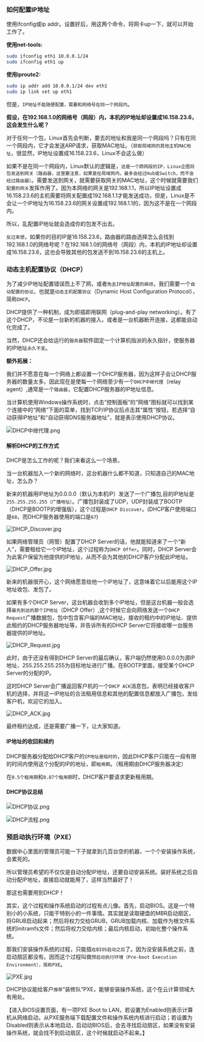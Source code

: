 ### 如何配置IP地址

使用ifconfig或ip addr。设置好后，用这两个命令，将网卡up一下，就可以开始工作了。

**使用net-tools:**

```bash
sudo ifconfig eth1 10.0.0.1/24
sudo ifconfig eth1 up
```

**使用iproute2:**

```bash
sudo ip addr add 10.0.0.1/24 dev eth1
sudo ip link set up eth1
```

但是，`IP地址不能随便配置，需要和网络号在同一个网段内`。

**假设，在192.168.1.0的网络号（网段）内，本机的IP地址却设置成16.158.23.6，这会发生什么呢？**

对于任何一个包，Linux首先会判断，要去的地址和我是同一个网段吗？只有在同一个网段内，它才会发送ARP请求，获取MAC地址。（`获取局域网的其他主机MAC地址`，很显然，IP地址设置成16.158.23.6，Linux不会这么做）

如果不是在同一个网段内，Linux默认的逻辑是，`这是一个跨网段的IP，Linux企图将包发送到网关（路由器，这里要注意，如果是在局域网内，最多会经过Hub或Switch，而不会经过路由器）`。需要发送到网关，就需要获取网关的MAC地址，这个时候就需要我们`配置的网关`发挥作用了。因为本网络的网关是192.168.1.1，所以IP地址设置成16.158.23.6的主机需要将网关配置成192.168.1.1才能发送成功，但是，Linux是不会让一个IP地址为16.158.23.6的网关设置成192.168.1.1的，因为这不是在一个网段内。

所以，乱配置IP地址就会造成你的包发不出去。

`反过来想`，如果你的目的IP是16.158.23.6，路由器的路由选择怎么会找到192.168.1.0的网络号呢？在192.168.1.0的网络号（网段）内，本机的IP地址却设置成16.158.23.6，这也会导致其他的包发送不到16.158.23.6的主机上。

### 动态主机配置协议（DHCP）

为了减少IP地址配置错误而上不了网，或者`免去IP地址配置的麻烦`，我们需要一个`自动配置的协议`，也就是`动态主机配置协议`（Dynamic Host Configuration Protocol），简称`DHCP`。

DHCP提供了一种机制，成为即插即用联网（plug-and-play networking）。有了这个DHCP，不论是一台新的机器的接入，或者是一台机器断开连接，这都能自动化完成了。

当然，DHCP还会给运行的`服务器`软件固定一个计算机指派的永久指针，使服务器的IP地址`永久不变`。

**额外拓展：**

我们并不愿意在每一个网络上都设置一个DHCP服务器，因为这样子会让DHCP服务器的数量太多。因此现在是使每一个网络至少有一个`DHCP中继代理`（relay agent）,通常是一个`路由器`，它配置DHCP服务器的IP地址信息。

当计算机使用Windows操作系统时，点击“控制面板”的“网络”图标就可以找到某个连接中的“网络”下面的菜单，找到TCP/IP协议后点击其“属性”按钮，若选择“自动获得IP地址”和“自动获得DNS服务器地址”，就是表示使用DHCP协议。

![DHCP中继代理.png](../_img/DHCP中继代理.png)

#### 解析DHCP的工作方式

DHCP是怎么工作的呢？我们来看这么一个场景。

当一台机器加入一个新的网络时，这台机器什么都不知道，只知道自己的MAC地址，怎么办？

新来的机器用IP地址为0.0.0.0（默认为本机IP）发送了一个广播包,目的IP地址是`255.255.255.255（广播地址）`。广播包封装成了UDP，UDP封装成了BOOTP（DHCP是BOOTP的增强版），这个过程是`DHCP Discover`。(DHCP客户使用端口是`68`，而DHCP服务器使用的端口是`67`)

![DHCP_Discover.jpg](../_img/DHCP_Discover.jpg)

如果网络管理员（网管）配置了DHCP Server的话，他就能知道来了一个“新人”，需要租给它一个IP地址，这个过程称为`DHCP Offer`。同时，DHCP Server会为此客户保留为他提供的IP地址，从而不会为其他的DHCP客户分配此IP地址。

![DHCP_Offer.jpg](../_img/DHCP_Offer.jpg)

新来的机器很开心，这个网络愿意给他一个IP地址了，这意味着它以后能用这个IP地址收包、发包了。

如果有多个DHCP Server，这台机器会收到多个IP地址，但是这台机器一般会选择`最先到达的那个IP地址`（DHCP Offer）,这个时候它会向网络发送一个`DHCP Request`广播数据包，包中包含客户端的MAC地址，接收的租约中的IP地址、提供此租约的DHCP服务器地址等，并告诉所有的DHCP Server它将接收哪一台服务器提供的IP地址。

![DHCP_Request.jpg](../_img/DHCP_Request.jpg)

此时，由于还没有得到DHCP Server的最后确认，客户端仍然使用0.0.0.0为源IP地址、255.255.255.255为目标地址进行广播。在BOOTP里面，接受某个DHCP Server的分配的IP。

这时DHCP Server会广播返回客户机的一个`DHCP ACK`消息包，表明已经接收客户机的选择，并将这一IP地址的合法租用信息和其他的配置信息都放入广播包，发给客户机，欢迎它的加入。

![DHCP_ACK.jpg](../_img/DHCP_ACK.jpg)

最终租约达成，还是需要广播一下，让大家知道。

#### IP地址的收回和续约

DHCP服务器分配给DHCP客户的`IP地址是临时的`，因此DHCP客户只能在一段有限的时间内使用这个分配的IP的地址，即`租用期`。（租用期由DHCP服务器决定）

在`0.5个租用期`和`0.87个租用期`时，DHCP客户要请求更新租用期。

#### DHCP协议总结

![DHCP协议.png](../_img/DHCP协议.png)

![DHCP流程.png](../_img/DHCP流程.png)

### 预启动执行环境（PXE）

数据中心里面的管理员可能一下子就拿到几百台空的机器，一个个安装操作系统，会累死的。

所以管理员希望的不仅仅是自动分配IP地址，还要自动安装系统。装好系统之后自动分配IP地址，直接启动就能用了，这样当然最好了！

那这也需要用到DHCP！

其实，这个过程和操作系统启动的过程有点儿像。首先，启动BIOS。这是一个特别小的小系统，只能干特别小的一件事情。其实就是读取硬盘的MBR启动扇区，将GRUB启动起来；然后将权力交给GRUB，GRUB加载内核、加载作为根文件系统的initramfs文件；然后将权力交给内核；最后内核启动，初始化整个操作系统。

那我们安装操作系统的过程，只能插`在BIOS启动之后`了。因为没安装系统之前，连启动扇区都没有。因而这个过程叫做`预启动执行环境（Pre-boot Execution Environment），简称PXE`。

![PXE.jpg](../_img/PXE.jpg)

DHCP协议能给客户`推荐`“装修队”PXE，能够安装操作系统，这个在云计算领域大有用处。

【进入BIOS设置页面，有一项PXE Boot to LAN，若设置为Enabled则表示计算机从网络启动，从PXE服务端下载配置文件和操作系统内核进行启动；若设置为Disabled则表示从本地启动，启动动BIOS后，会去寻找启动扇区，如果没有安装操作系统，就会找不到启动扇区，这个时候就启动不起来。】
